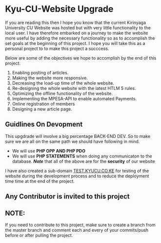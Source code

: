 ﻿# Kyu-CU-Website Upgrade

If you are reading this then I hope you know that the current Kirinyaga University CU Website was hosted but with very little functionality to the local user.
I have therefore embarked on a journey to make the website more useful by adding the necessary functionality so as to accomplish the set goals at the beginning of this project. I hope you will take this as a personal project to to make this project a succcess.

Below are some of the objectives we hope to accomplish by the end of this project:
1. Enabling posting of articles.
2. Making the website more responsive.
3. Decreasing the load-up time of the whole website.
4. Re-designing the whole website with the latest HTLM 5 rules.
5. Optimizing the offline functionality of the website.
6. Implementing the MPESA-API to enable automated Payments.
7. Online registration of members
8. Designing a new article page.

## Guidlines On Devopment 
This upgdrade will involve a big percentage BACK-END DEV. So to make sure we are all on the same path we should have following in mind.
* We will use **PHP OPP AND PHP PDO** 
* We will use **PHP STATEMENTS** when doing any communicaton to the database. 
_**Note**_ that all of the above are for the **security** of our website

 
 I have also created a sub-domain [TEST.KYUCU.CO.KE](https://test.kyucu.co.ke/) for testing of the website during the development process and to reduce the deployment time time at the end of the project. 

## Any Contributor is invited to this project

## NOTE:
If you need to contribute to this project, make sure to create a branch from the master branch and comment each and every of your commits/push before or after pulling the project.








